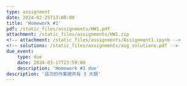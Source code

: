 ```yaml
---
type: assignment
date: 2024-02-25T13:00:00
title: 'Homework #1'
pdf: /static_files/assignments/HW1.pdf
attachment: /static_files/assignments/HW1.zip
<!-- attachment: /static_files/assignments/Assignment1.ipynb -->
<!-- solutions: /static_files/assignments/asg_solutions.pdf -->
due_event: 
    type: due
    date: 2024-03-17T23:59:00
    description: 'Homework #1 due'
description: '這次的作業總共有 3 大題'
---
```

